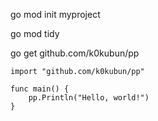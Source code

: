 go mod init myproject

go mod tidy  

go get github.com/k0kubun/pp

```
import "github.com/k0kubun/pp"

func main() {
    pp.Println("Hello, world!")
}

```